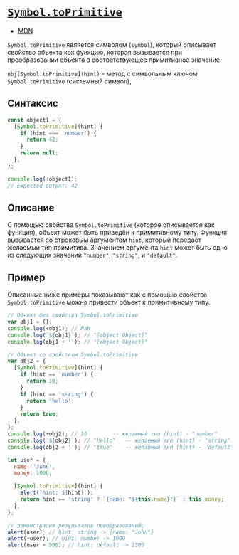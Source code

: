 # [`Symbol.toPrimitive`](../index.md)

- <a href="https://developer.mozilla.org/ru/docs/Web/JavaScript/Reference/Global_Objects/Symbol/toPrimitive" target="_blank">MDN</a>

`Symbol.toPrimitive` является символом (`symbol`), который описывает свойство объекта как функцию, которая вызывается при преобразовании объекта в соответствующее примитивное значение.

`obj[Symbol.toPrimitive](hint)` – метод с символьным ключом `Symbol.toPrimitive` (системный символ),

## Синтаксис

```js
const object1 = {
  [Symbol.toPrimitive](hint) {
    if (hint === 'number') {
      return 42;
    }
    return null;
  },
};

console.log(+object1);
// Expected output: 42
```

## Описание

С помощью свойства `Symbol.toPrimitive` (которое описывается как функция), объект может быть приведён к примитивному типу. Функция вызывается со строковым аргументом `hint`, который передаёт желаемый тип примитива. Значением аргумента `hint` может быть одно из следующих значений `"number"`, `"string"`, и `"default"`.

## Пример

Описанные ниже примеры показывают как с помощью свойства `Symbol.toPrimitive` можно привести объект к примитивному типу.

```js
// Объект без свойства Symbol.toPrimitive
var obj1 = {};
console.log(+obj1); // NaN
console.log(`${obj1}`); // "[object Object]"
console.log(obj1 + ''); // "[object Object]"

// Объект со свойством Symbol.toPrimitive
var obj2 = {
  [Symbol.toPrimitive](hint) {
    if (hint == 'number') {
      return 10;
    }
    if (hint == 'string') {
      return 'hello';
    }
    return true;
  },
};
console.log(+obj2); // 10        -- желаемый тип (hint) - "number"
console.log(`${obj2}`); // "hello"   -- желаемый тип (hint) - "string"
console.log(obj2 + ''); // "true"    -- желаемый тип (hint) - "default"
```

```js
let user = {
  name: 'John',
  money: 1000,

  [Symbol.toPrimitive](hint) {
    alert(`hint: ${hint}`);
    return hint == 'string' ? `{name: "${this.name}"}` : this.money;
  },
};

// демонстрация результатов преобразований:
alert(user); // hint: string -> {name: "John"}
alert(+user); // hint: number -> 1000
alert(user + 500); // hint: default -> 1500
```

